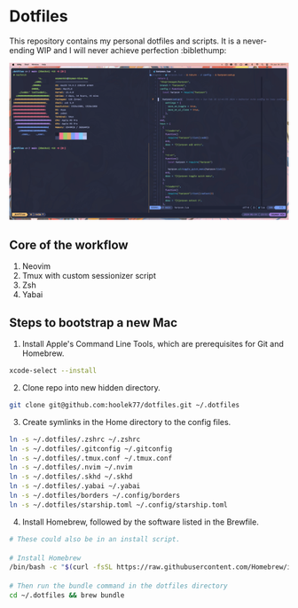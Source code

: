 # Dotfiles

This repository contains my personal dotfiles and scripts. It is a never-ending WIP and I will never achieve perfection :biblethump:

![Setup screenshot](./images/config-screenshot.png)

## Core of the workflow

1. Neovim
2. Tmux with custom sessionizer script
3. Zsh
4. Yabai

## Steps to bootstrap a new Mac

1. Install Apple's Command Line Tools, which are prerequisites for Git and Homebrew.

```zsh
xcode-select --install
```

2. Clone repo into new hidden directory.

```zsh
git clone git@github.com:hoolek77/dotfiles.git ~/.dotfiles
```

3. Create symlinks in the Home directory to the config files.

```zsh
ln -s ~/.dotfiles/.zshrc ~/.zshrc
ln -s ~/.dotfiles/.gitconfig ~/.gitconfig
ln -s ~/.dotfiles/.tmux.conf ~/.tmux.conf
ln -s ~/.dotfiles/.nvim ~/.nvim
ln -s ~/.dotfiles/.skhd ~/.skhd
ln -s ~/.dotfiles/.yabai ~/.yabai
ln -s ~/.dotfiles/borders ~/.config/borders
ln -s ~/.dotfiles/starship.toml ~/.config/starship.toml
```

4. Install Homebrew, followed by the software listed in the Brewfile.

```zsh
# These could also be in an install script.

# Install Homebrew
/bin/bash -c "$(curl -fsSL https://raw.githubusercontent.com/Homebrew/install/HEAD/install.sh)"

# Then run the bundle command in the dotfiles directory
cd ~/.dotfiles && brew bundle
```
